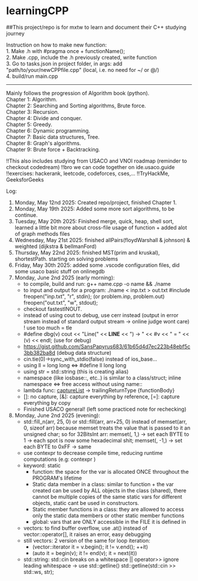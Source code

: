 # learningCPP

##This project/repo is for mxtw to learn and document their C++ studying journey

Instruction on how to make new function: <br>
    1. Make .h with #pragma once + functionName();  <br>
    2. Make .cpp, include the .h previously created, write function <br>
    3. Go to tasks.json in project folder, in args: add "path/to/your/newCPPfile.cpp" (local, i.e. no need for ~/ or @/) <br>
    4. build/run main.cpp <br>
<hr>

Mainly follows the progression of Algorithm book (python).<br>
Chapter 1: Algorithm.<br>
Chapter 2: Searching and Sorting algorithms, Brute force. <br>
Chapter 3: Recursion. <br>
Chapter 4: Divide and conquer. <br>
Chapter 5: Greedy. <br>
Chapter 6: Dynamic programming. <br>
Chapter 7: Basic data structures, Tree. <br>
Chapter 8: Graph's algorithms. <br>
Chapter 9: Brute force + Backtracking.

!!This also includes studying from USACO and VNOI roadmap (reminder to checkout codedream)
!!bro we can code together on ide.usaco.guide
!!exercises: hackerank, leetcode, codeforces, cses,...
!!TryHackMe, GeeksforGeeks

Log:
1. Monday, May 12nd 2025: Created repo/project, finished Chapter 1.
2. Monday, May 19th 2025: Added some more sort algorithms, to be continue.
3. Tuesday, May 20th 2025: Finished merge, quick, heap, shell sort, learned a little bit more about cross-file usage of function + added alot of graph methods files
4. Wednesday, May 21st 2025: finished allPairs(floydWarshall & johnson) & weighted (dijkstra & bellmanFord)
5. Thursday, May 22nd 2025: finished MST(prim and kruskal), shortestPath. starting on solving problems
6. Friday, May 30th 2025: added some .vscode configuration files, did some usaco basic stuff on onlinegdb
7. Monday, June 2nd 2025 (early morning):
    - to compile, build and run: g++ name.cpp -o name && ./name
    - to input and output for a program: ./name < inp.txt > out.txt
        #include <freopen>
        freopen("inp.txt", "r", stdin); (or problem.inp, problem.out)
        freopen("out.txt", "w", stdout);
    - checkout fastestINOUT.
    - instead of using cout to debug, use cerr instead (output in error stream instead of standard output stream -> online judge wont care) ! use too much = tle
    - #define dbg(v) cout << "Line(" << __LINE__ << ") -> " << #v << " = " << (v) << endl; (use for debug)
    - https://gist.github.com/SansPapyrus683/61b65d4d7ec223b48ebf5c3bb382ba8d (debug data structure)
    - cin.tie(0)->sync_with_stdio(false) instead of ios_base...
    - using ll = long long <=> #define ll long long
    - using str = std::string (this is creating alias)
    - namespace (like iosbase::, etc..) is similar to a class/struct; inline namespace <=> free access without using name::
    - lambda func: [captureList](parameters) -> trailingReturnType {functionBody}
    - []: no capture, [&]: capture everything by reference, [=]: capture everything by copy
    - Finished USACO general! (left some practiced note for rechecking)
8. Monday, June 2nd 2025 (evening): 
    - std::fill_n(arr, 25, 0) or std::fill(arr, arr+25, 0) instead of memset(arr, 0, sizeof arr) because memset treats the value that is passed to it an unsigned char; so for 32BitsInt arr: memset(, 1,) -> set each BYTE to 1 -> each spot is now some hexadecimal shit; memset(, -1,) -> set each BYTE to 0xFF -> same
    - use contexpr to decrease compile time, reducing runtime computations (e.g: contexpr )
    - keyword: static
        + function: the space for the var is allocated ONCE throughout the PROGRAM's lifetime
        + Static data member in a class: similar to function + the var created can be used by ALL objects in the class (shared), there cannot be multiple copies of the same static vars for different objects, static cant be used in constructors.
        + Static member functions in a class: they are allowed to access only the static data members or other static member functions
        + global: vars that are ONLY accessible in the FILE it is defined in
    - vectors: to find buffer overflow, use .at() instead of vector::operator[], it raises an error, easy debugging
    - still vectors: 2 version of the same for loop iteration: 
        + (vector<int>::iterator it = v.begin(); it != v.end(); ++it)
        + (auto it = begin(v); it != end(v); it = next(it))
    - std::string: std::cin breaks on a whitespace || operator>> ignore leading whitespace -> use std::getline()
        std::getline(std::cin >> std::ws, str);